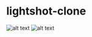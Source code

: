 # lightshot-clone
 
![alt text](https://raw.githubusercontent.com/TrOwX99/lightshot-clone/main/ss/Screenshot_1.png?token=AHLZYI2DQJSPTCYFLQNLEALALTYQ4)
![alt text](https://raw.githubusercontent.com/TrOwX99/lightshot-clone/main/ss/Screenshot_2.png?token=AHLZYI7WSLC7WB3DUTOLLI3ALTYTE)
